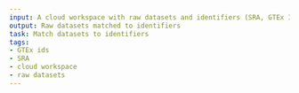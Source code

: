 ```yaml
---
input: A cloud workspace with raw datasets and identifiers (SRA, GTEx IDs, etc)
output: Raw datasets matched to identifiers
task: Match datasets to identifiers
tags:
- GTEx ids
- SRA
- cloud workspace
- raw datasets
---
```

